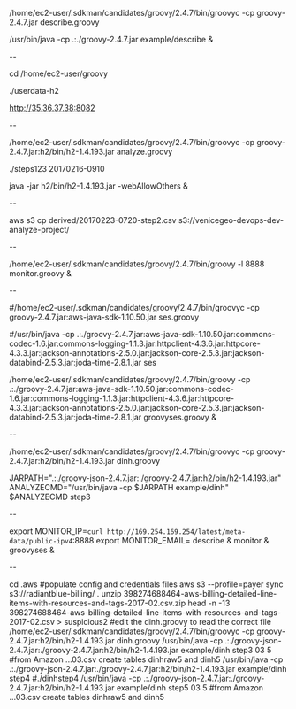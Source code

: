 /home/ec2-user/.sdkman/candidates/groovy/2.4.7/bin/groovyc -cp groovy-2.4.7.jar describe.groovy

/usr/bin/java -cp .:./groovy-2.4.7.jar example/describe &

--

cd /home/ec2-user/groovy

./userdata-h2

http://35.36.37.38:8082

--

/home/ec2-user/.sdkman/candidates/groovy/2.4.7/bin/groovyc -cp groovy-2.4.7.jar:h2/bin/h2-1.4.193.jar analyze.groovy

./steps123 20170216-0910

java -jar h2/bin/h2-1.4.193.jar -webAllowOthers &

--

aws s3 cp derived/20170223-0720-step2.csv s3://venicegeo-devops-dev-analyze-project/

--

/home/ec2-user/.sdkman/candidates/groovy/2.4.7/bin/groovy -l 8888 monitor.groovy &

--

#/home/ec2-user/.sdkman/candidates/groovy/2.4.7/bin/groovyc -cp groovy-2.4.7.jar:aws-java-sdk-1.10.50.jar ses.groovy

#/usr/bin/java -cp .:./groovy-2.4.7.jar:aws-java-sdk-1.10.50.jar:commons-codec-1.6.jar:commons-logging-1.1.3.jar:httpclient-4.3.6.jar:httpcore-4.3.3.jar:jackson-annotations-2.5.0.jar:jackson-core-2.5.3.jar:jackson-databind-2.5.3.jar:joda-time-2.8.1.jar ses

/home/ec2-user/.sdkman/candidates/groovy/2.4.7/bin/groovy -cp .:./groovy-2.4.7.jar:aws-java-sdk-1.10.50.jar:commons-codec-1.6.jar:commons-logging-1.1.3.jar:httpclient-4.3.6.jar:httpcore-4.3.3.jar:jackson-annotations-2.5.0.jar:jackson-core-2.5.3.jar:jackson-databind-2.5.3.jar:joda-time-2.8.1.jar groovyses.groovy &

--

/home/ec2-user/.sdkman/candidates/groovy/2.4.7/bin/groovyc -cp groovy-2.4.7.jar:h2/bin/h2-1.4.193.jar dinh.groovy

JARPATH=".:./groovy-json-2.4.7.jar:./groovy-2.4.7.jar:h2/bin/h2-1.4.193.jar"
ANALYZECMD="/usr/bin/java -cp $JARPATH example/dinh"
$ANALYZECMD step3

--

export MONITOR_IP=`curl http://169.254.169.254/latest/meta-data/public-ipv4`:8888
export MONITOR_EMAIL=
describe &
monitor &
groovyses &

--

cd .aws
#populate config and credentials files
aws s3 --profile=payer sync s3://radiantblue-billing/ .
unzip 398274688464-aws-billing-detailed-line-items-with-resources-and-tags-2017-02.csv.zip
head -n -13 398274688464-aws-billing-detailed-line-items-with-resources-and-tags-2017-02.csv > suspicious2
#edit the dinh.groovy to read the correct file 
/home/ec2-user/.sdkman/candidates/groovy/2.4.7/bin/groovyc -cp groovy-2.4.7.jar:h2/bin/h2-1.4.193.jar dinh.groovy
/usr/bin/java -cp .:./groovy-json-2.4.7.jar:./groovy-2.4.7.jar:h2/bin/h2-1.4.193.jar example/dinh step3 03 5 #from Amazon ...03.csv create tables dinhraw5 and dinh5
/usr/bin/java -cp .:./groovy-json-2.4.7.jar:./groovy-2.4.7.jar:h2/bin/h2-1.4.193.jar example/dinh step4      #./dinhstep4
/usr/bin/java -cp .:./groovy-json-2.4.7.jar:./groovy-2.4.7.jar:h2/bin/h2-1.4.193.jar example/dinh step5 03 5 #from Amazon ...03.csv create tables dinhraw5 and dinh5

